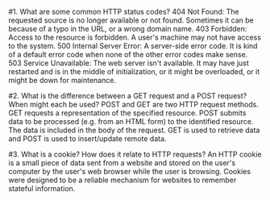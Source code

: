 #1. What are some common HTTP status codes?
404 Not Found: The requested source is no longer available or not found. Sometimes it can be
because of a typo in the URL, or a wrong domain name.
403 Forbidden: Access to the resource is forbidden. A user's machine may not have access to the system.
500 Internal Server Error: A server-side error code. It is kind of a default error code when
none of the other error codes make sense.
503 Service Unavailable: The web server isn't available. It may have just restarted and is in the middle
of initialization, or it might be overloaded, or it might be down for maintenance.

#2. What is the difference between a GET request and a POST request? When might each be used?
POST and GET are two HTTP request methods. GET requests a representation of the specified resource. 
POST submits data to be processed (e.g. from an HTML form) to the identified resource. The
data is included in the body of the request.
GET is used to retrieve data and POST is used to insert/update remote data.

#3. What is a cookie? How does it relate to HTTP requests?
An HTTP cookie is a small piece of data sent from a website and stored on the user's 
computer by the user's web browser while the user is browsing. Cookies were designed to be a
reliable mechanism for websites to remember stateful information.